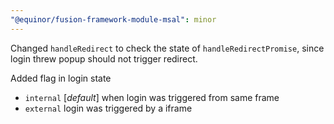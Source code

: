 ```yaml
---
"@equinor/fusion-framework-module-msal": minor
---
```


Changed `handleRedirect` to check the state of `handleRedirectPromise`, since login threw popup should not trigger redirect.

Added flag in login state

- `internal` [_default_] when login was triggered from same frame
- `external` login was triggered by a iframe
